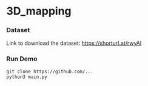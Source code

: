 # 3D_mapping

### Dataset
Link to download the dataset: 
https://shorturl.at/rwyAI

### Run Demo
```
git clone https://github.com/...
python3 main.py
```
